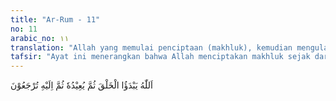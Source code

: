 ```yaml
---
title: "Ar-Rum - 11"
no: 11
arabic_no: ١١
translation: "Allah yang memulai penciptaan (makhluk), kemudian mengulanginya kembali; kemudian kepada-Nya kamu dikembalikan."
tafsir: "Ayat ini menerangkan bahwa Allah menciptakan makhluk sejak dari permulaan, kemudian mematikannya, dan lalu menghidupkannya kembali. Semua itu merupakan peristiwa-peristiwa yang tidak dapat dibantah kebenarannya. Ayat ini mengemukakan suatu perumpamaan yang mudah ditangkap manusia, dan sekaligus dapat dijadikan bukti adanya hari kebangkitan nanti. Perumpamaannya ialah jika Allah dapat mewujudkan sesuatu dari tidak ada sama sekali menjadi ada, tentu mengulangi penciptaan itu kembali atau membangkitkannya lebih mudah bagi-Nya daripada menciptakan makhluk itu pada pertama kalinya. Kehidupan di dunia ini dan hari kebangkitan adalah dua kejadian yang tidak dapat dipungkiri kebenarannya, keduanya saling berhubungan. Akhirnya kepada Allah, Tuhan semesta alam, manusia akan kembali. Allah yang menciptakan kehidupan di dunia dan di akhirat, tujuannya untuk mendidik hamba-hamba-Nya bahwa Allah akan memberi ganjaran kepada mereka yang telah berbuat baik dengan ganjaran surga, dan yang berbuat jahat dengan ganjaran siksa."
---
```

اَللّٰهُ يَبْدَؤُا الْخَلْقَ ثُمَّ يُعِيْدُهٗ ثُمَّ اِلَيْهِ تُرْجَعُوْنَ
